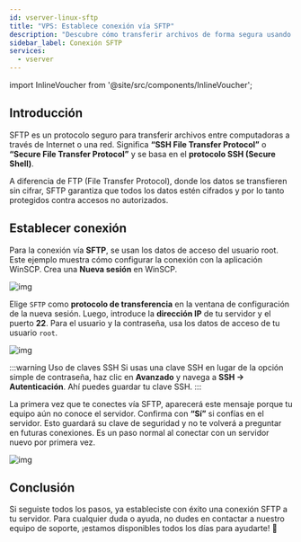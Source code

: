 ```yaml
---
id: vserver-linux-sftp
title: "VPS: Establece conexión vía SFTP"
description: "Descubre cómo transferir archivos de forma segura usando SFTP y protege tus datos con conexiones cifradas → Aprende más ahora"
sidebar_label: Conexión SFTP
services:
  - vserver
---
```


import InlineVoucher from '@site/src/components/InlineVoucher';





## Introducción

SFTP es un protocolo seguro para transferir archivos entre computadoras a través de Internet o una red. Significa **“SSH File Transfer Protocol”** o **“Secure File Transfer Protocol”** y se basa en el **protocolo SSH (Secure Shell)**.

A diferencia de FTP (File Transfer Protocol), donde los datos se transfieren sin cifrar, SFTP garantiza que todos los datos estén cifrados y por lo tanto protegidos contra accesos no autorizados.

<InlineVoucher />



## Establecer conexión

Para la conexión vía **SFTP**, se usan los datos de acceso del usuario root. Este ejemplo muestra cómo configurar la conexión con la aplicación WinSCP. Crea una **Nueva sesión** en WinSCP.

![img](https://screensaver01.zap-hosting.com/index.php/s/HDsMr5mnJpC7FtM/download)

Elige `SFTP` como **protocolo de transferencia** en la ventana de configuración de la nueva sesión. Luego, introduce la **dirección IP** de tu servidor y el puerto **22**. Para el usuario y la contraseña, usa los datos de acceso de tu usuario `root`.

![img](https://screensaver01.zap-hosting.com/index.php/s/Wq59YHDnirKYkDr/download)

:::warning Uso de claves SSH
Si usas una clave SSH en lugar de la opción simple de contraseña, haz clic en **Avanzado** y navega a **SSH -> Autenticación**. Ahí puedes guardar tu clave SSH.
:::

La primera vez que te conectes vía SFTP, aparecerá este mensaje porque tu equipo aún no conoce el servidor. Confirma con **“Sí”** si confías en el servidor. Esto guardará su clave de seguridad y no te volverá a preguntar en futuras conexiones. Es un paso normal al conectar con un servidor nuevo por primera vez.

![img](https://screensaver01.zap-hosting.com/index.php/s/DxErsePZJnkxyCp/download)





## Conclusión

Si seguiste todos los pasos, ya estableciste con éxito una conexión SFTP a tu servidor. Para cualquier duda o ayuda, no dudes en contactar a nuestro equipo de soporte, ¡estamos disponibles todos los días para ayudarte! 🙂

<InlineVoucher />